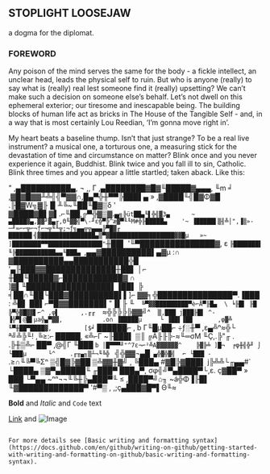 ## STOPLIGHT LOOSEJAW

a dogma for the diplomat.


### FOREWORD
Any poison of the mind serves the same for the body - a fickle intellect, an unclear head, leads the physical self to ruin. But who is anyone (really) to say what is (really) real lest someone find it (really) upsetting? We can’t make such a decision on someone else’s behalf. Let’s not dwell on this ephemeral exterior; our tiresome and inescapable being. The building blocks of human life act as bricks in The House of the Tangible Self - and, in a way that is most certainly Lou Reedian, ‘I’m gonna move right in’.

My heart beats a baseline thump. Isn’t that just strange? To be a real live instrument? a musical one, a torturous one, a measuring stick for the devastation of time and circumstance on matter? Blink once and you never experience it again, Buddhist. Blink twice and you fall ill to sin, Catholic. Blink three times and you appear a little startled; taken aback. Like this:

"    ,▄██████████▄,             ¬               ,,
               Γ  ,▄████████▓█▓╙█████▓▄▄▄,                       ╙m
              ╛ ,▓█▓█▓▓╨╩╣╣▀▓▓∩,█▄▀╬╫▀▀╠███▌▄                      »
              ,▓████╙╣█▓Φ▓█ .╟█▓W╗▓╟▐▌╨╚~╙██╙█▓▒δ
           ' ▓████▓█▌▓▌.⌐╙██,╔▀╬▓▒▓.▄`╗╠üt██▄╙▌╬╣▓3▄      ~
           ▄████▓▄,▓▓╜▓▄╓,Θ╙▓▓╣▀\-╜ε╬▀╠^æ▓▀╙╙M#╬╟█████▄    '~
          ▐█████▌▒╢╩│",▐▒»-─╜≈⌐⌐╦⌐¬ƒ⌐¬╦╙╙╦;¬ƒ╗▄▄╦╦▄▄▄╠▀█▓╓
          ██████▌╣▓███████████████▄▒▀▓██████████████████▓▓█µ   »~
         ]████████▀▀███████████████"`╫██▌ '╙▀███████████████▓,    ε    `
         ╟███████▌    ╙╠███████████▄▄╙███▄  `,▄▄▓██████████▌▄▓µ       :∩
         ▓██████████▄▄███████████╬█  '▄╟███▓▓██████████████╫██▌       │⌐
         ╫██╙█████▓⌐████████████▓ ∩  ]▓▌╙█████████████████▌▐██▌       ╠
         ╡██∩╙██└███▓██████████▌▌]⌐   ▓▓╕╬███████████████▀.▐███   :
          ╩█▌ ██▌⌐▀█▓▓███████▌"▐▌╟    ╙`   ╚▀▓▓█████████▀è⌐Å▀╟█▄  \
          ╘╟█▌ ╟█ ╠▀╬▓█▓▓▌⌐^ ,φ▌      ,.╓╓   `≈╬╠╠╠╠▓▓╝^`  ▒,███
           j███╟█▌ ^-       ▐╬▀▌@█▌µa╬▄▀▓▓,           .o∩ ▐█████µ     └
           ▐██▌▐██       ,φ▓╩   ╙▀╫██▀████▓,         [$╛` ██████⌐   , b
            Γ╙█µ██⌐   ÷ƒ░╫▀  ,ε▄╩ⁿ≈╬└ ª╝╩╠╙!        ,╚≥:⌐ █████,   «╩⌐Γ
             ~╟███▌    ▒║  ╔Å╟╟╠-≈╙═σM ╙Ç,.╠"╓ .   .╠╫▒╩⌐ ██▀    ,@╣Γ
               ╙███    `b │█▀▀▀╜"^7ε¬⌐²╩A▓▓▓▓▓▓^    ╠▓╠╧ ]█¬  ╒φ╫╣╬╜ ⌡
                └███µ      └^    .╓╥▄╖▒┴¬╙╚╬ `     ╣╬▓▓¬▄█`  ▄╬▓╬▓╣  ⌐
                  └███ -       `.≥∩╙╚▀╚Σⁿ        ▒╣█▓╠▓██   ▒╩▓▓╫▓╝ ,
                    ╚███▄                      #▓█╠▓███▌   j╠╩╩└╓▄▄#`
                     └████▄                  ▒▓▀▄█████╙       ╓███▀
                       ███▄▀,            σφ╣╝▀▄████▀└,ε.    ç▓██▀
                     »  ███ └▀▄▄  ~ⁿⁿ¬¬╙╚╫╠▄███▀╙  ≤      ,████▀╝⌂╖
                    ~á╬Φ▐╟█▌  ╙▓█████████████▀ '#▀▒ , ,;ç▄███▓█▀▌Θ╙≈



**Bold** and _Italic_ and `Code` text

[Link](url) and ![Image](src)
```

For more details see [Basic writing and formatting syntax](https://docs.github.com/en/github/writing-on-github/getting-started-with-writing-and-formatting-on-github/basic-writing-and-formatting-syntax).

